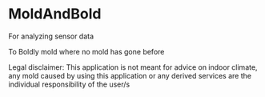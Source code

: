 # MoldAndBold
For analyzing sensor data

To Boldly mold where no mold has gone before

Legal disclaimer: This application is not meant for advice on indoor climate, any mold caused by using this application or any derived services are the individual responsibility of the user/s
